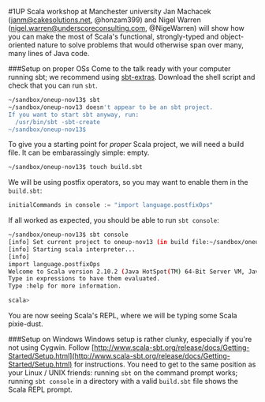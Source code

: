 #1UP Scala workshop at Manchester university
Jan Machacek (<janm@cakesolutions.net>, @honzam399) and Nigel Warren (<nigel.warren@underscoreconsulting.com>, @NigeWarren) will show how you can make the most of Scala's functional, strongly-typed and object-oriented nature to solve problems that would otherwise span over many, many lines of Java code.

###Setup on proper OSs
Come to the talk ready with your computer running sbt; we recommend using [sbt-extras](https://github.com/paulp/sbt-extras). Download the shell script and check that you can run ``sbt``.

```bash
~/sandbox/oneup-nov13$ sbt
~/sandbox/oneup-nov13 doesn't appear to be an sbt project.
If you want to start sbt anyway, run:
  /usr/bin/sbt -sbt-create
~/sandbox/oneup-nov13$
```

To give you a starting point for _proper_ Scala project, we will need a build file. It can be embarassingly simple: empty.

```bash
~/sandbox/oneup-nov13$ touch build.sbt
```

We will be using postfix operators, so you may want to enable them in the ``build.sbt``:

```scala
initialCommands in console := "import language.postfixOps"
```

If all worked as expected, you should be able to run ``sbt console``:

```bash
~/sandbox/oneup-nov13$ sbt console
[info] Set current project to oneup-nov13 (in build file:~/sandbox/oneup-nov13/)
[info] Starting scala interpreter...
[info]
import language.postfixOps
Welcome to Scala version 2.10.2 (Java HotSpot(TM) 64-Bit Server VM, Java 1.7.0_40).
Type in expressions to have them evaluated.
Type :help for more information.

scala>
```

You are now seeing Scala's REPL, where we will be typing some Scala pixie-dust.

###Setup on Windows
Windows setup is rather clunky, especially if you're not using Cygwin. Follow [http://www.scala-sbt.org/release/docs/Getting-Started/Setup.html](http://www.scala-sbt.org/release/docs/Getting-Started/Setup.html) for instructions. You need to get to the same position as your Linux / UNIX friends: running ``sbt`` on the command prompt works; running ``sbt console`` in a directory with a valid ``build.sbt`` file shows the Scala REPL prompt.

